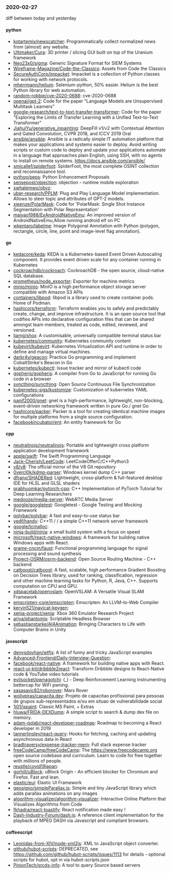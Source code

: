 ### 2020-02-27
diff between today and yesterday

#### python
* [kotartemiy/newscatcher](https://github.com/kotartemiy/newscatcher): Programmatically collect normalized news from (almost) any website.
* [Ultimaker/Cura](https://github.com/Ultimaker/Cura): 3D printer / slicing GUI built on top of the Uranium framework
* [Neo23x0/sigma](https://github.com/Neo23x0/sigma): Generic Signature Format for SIEM Systems
* [Wireframe-Magazine/Code-the-Classics](https://github.com/Wireframe-Magazine/Code-the-Classics): Assets from Code the Classics
* [SecureAuthCorp/impacket](https://github.com/SecureAuthCorp/impacket): Impacket is a collection of Python classes for working with network protocols.
* [mherrmann/helium](https://github.com/mherrmann/helium): Selenium-python, 50% easier. Helium is the best Python library for web automation.
* [random-robbie/cve-2020-0688](https://github.com/random-robbie/cve-2020-0688): cve-2020-0688
* [openai/gpt-2](https://github.com/openai/gpt-2): Code for the paper "Language Models are Unsupervised Multitask Learners"
* [google-research/text-to-text-transfer-transformer](https://github.com/google-research/text-to-text-transfer-transformer): Code for the paper "Exploring the Limits of Transfer Learning with a Unified Text-to-Text Transformer"
* [JiahuiYu/generative_inpainting](https://github.com/JiahuiYu/generative_inpainting): DeepFill v1/v2 with Contextual Attention and Gated Convolution, CVPR 2018, and ICCV 2019 Oral
* [ansible/ansible](https://github.com/ansible/ansible): Ansible is a radically simple IT automation platform that makes your applications and systems easier to deploy. Avoid writing scripts or custom code to deploy and update your applications  automate in a language that approaches plain English, using SSH, with no agents to install on remote systems. https://docs.ansible.com/ansible/
* [smicallef/spiderfoot](https://github.com/smicallef/spiderfoot): SpiderFoot, the most complete OSINT collection and reconnaissance tool.
* [python/peps](https://github.com/python/peps): Python Enhancement Proposals
* [sensepost/objection](https://github.com/sensepost/objection):  objection - runtime mobile exploration
* [swhalemwo/obvz](https://github.com/swhalemwo/obvz): 
* [uber-research/PPLM](https://github.com/uber-research/PPLM): Plug and Play Language Model implementation. Allows to steer topic and attributes of GPT-2 models.
* [xieenze/PolarMask](https://github.com/xieenze/PolarMask): Code for 'PolarMask: Single Shot Instance Segmentation with Polar Representation'
* [maiyao1988/ExAndroidNativeEmu](https://github.com/maiyao1988/ExAndroidNativeEmu): An improved version of AndroidNativeEmu,Allow running android elf on PC
* [wkentaro/labelme](https://github.com/wkentaro/labelme): Image Polygonal Annotation with Python (polygon, rectangle, circle, line, point and image-level flag annotation).

#### go
* [kedacore/keda](https://github.com/kedacore/keda): KEDA is a Kubernetes-based Event Driven Autoscaling component. It provides event driven scale for any container running in Kubernetes
* [cockroachdb/cockroach](https://github.com/cockroachdb/cockroach): CockroachDB - the open source, cloud-native SQL database.
* [prometheus/node_exporter](https://github.com/prometheus/node_exporter): Exporter for machine metrics
* [minio/minio](https://github.com/minio/minio): MinIO is a high performance object storage server compatible with Amazon S3 APIs
* [containers/libpod](https://github.com/containers/libpod): libpod is a library used to create container pods. Home of Podman.
* [hashicorp/terraform](https://github.com/hashicorp/terraform): Terraform enables you to safely and predictably create, change, and improve infrastructure. It is an open source tool that codifies APIs into declarative configuration files that can be shared amongst team members, treated as code, edited, reviewed, and versioned.
* [liamg/shox](https://github.com/liamg/shox):  A customisable, universally compatible terminal status bar
* [kubernetes/community](https://github.com/kubernetes/community): Kubernetes community content
* [kubevirt/kubevirt](https://github.com/kubevirt/kubevirt): Kubernetes Virtualization API and runtime in order to define and manage virtual machines.
* [darkr4y/geacon](https://github.com/darkr4y/geacon): Practice Go programming and implement CobaltStrike's Beacon in Go
* [kubernetes/kubectl](https://github.com/kubernetes/kubectl): Issue tracker and mirror of kubectl code
* [gopherjs/gopherjs](https://github.com/gopherjs/gopherjs): A compiler from Go to JavaScript for running Go code in a browser
* [syncthing/syncthing](https://github.com/syncthing/syncthing): Open Source Continuous File Synchronization
* [kubernetes-sigs/kustomize](https://github.com/kubernetes-sigs/kustomize): Customization of kubernetes YAML configurations
* [panjf2000/gnet](https://github.com/panjf2000/gnet): gnet is a high-performance, lightweight, non-blocking, event-driven networking framework written in pure Go./ gnet  Go 
* [hashicorp/packer](https://github.com/hashicorp/packer): Packer is a tool for creating identical machine images for multiple platforms from a single source configuration.
* [facebookincubator/ent](https://github.com/facebookincubator/ent): An entity framework for Go

#### cpp
* [neutralinojs/neutralinojs](https://github.com/neutralinojs/neutralinojs): Portable and lightweight cross platform application development framework
* [apple/swift](https://github.com/apple/swift): The Swift Programming Language
* [Jack-Cherish/LeetCode](https://github.com/Jack-Cherish/LeetCode): LeetCodeOfferC/C++Python3
* [v8/v8](https://github.com/v8/v8): The official mirror of the V8 Git repository
* [0vercl0k/kdmp-parser](https://github.com/0vercl0k/kdmp-parser): Windows kernel dump C++ parser
* [dfranx/SHADERed](https://github.com/dfranx/SHADERed): Lightweight, cross-platform & full-featured desktop IDE for HLSL and GLSL shaders
* [prabhuomkar/pytorch-cpp](https://github.com/prabhuomkar/pytorch-cpp): C++ Implementation of PyTorch Tutorial for Deep Learning Researchers
* [medooze/media-server](https://github.com/medooze/media-server): WebRTC Media Server
* [google/googletest](https://github.com/google/googletest): Googletest - Google Testing and Mocking Framework
* [polybar/polybar](https://github.com/polybar/polybar): A fast and easy-to-use status bar
* [yedf/handy](https://github.com/yedf/handy): C++11 /  / a simple C++11 network server framework
* [google/tcmalloc](https://github.com/google/tcmalloc): 
* [ninja-build/ninja](https://github.com/ninja-build/ninja): a small build system with a focus on speed
* [microsoft/react-native-windows](https://github.com/microsoft/react-native-windows): A framework for building native Windows apps with React.
* [grame-cncm/faust](https://github.com/grame-cncm/faust): Functional programming language for signal processing and sound synthesis
* [Project-OSRM/osrm-backend](https://github.com/Project-OSRM/osrm-backend): Open Source Routing Machine - C++ backend
* [catboost/catboost](https://github.com/catboost/catboost): A fast, scalable, high performance Gradient Boosting on Decision Trees library, used for ranking, classification, regression and other machine learning tasks for Python, R, Java, C++. Supports computation on CPU and GPU.
* [xdspacelab/openvslam](https://github.com/xdspacelab/openvslam): OpenVSLAM: A Versatile Visual SLAM Framework
* [emscripten-core/emscripten](https://github.com/emscripten-core/emscripten): Emscripten: An LLVM-to-Web Compiler
* [kervin521/navicat-keygen](https://github.com/kervin521/navicat-keygen): 
* [xenia-project/xenia](https://github.com/xenia-project/xenia): Xbox 360 Emulator Research Project
* [ariya/phantomjs](https://github.com/ariya/phantomjs): Scriptable Headless Browser
* [sebastianstarke/AI4Animation](https://github.com/sebastianstarke/AI4Animation): Bringing Characters to Life with Computer Brains in Unity

#### javascript
* [denysdovhan/wtfjs](https://github.com/denysdovhan/wtfjs): A list of funny and tricky JavaScript examples
* [Advanced-Frontend/Daily-Interview-Question](https://github.com/Advanced-Frontend/Daily-Interview-Question): 
* [facebook/react-native](https://github.com/facebook/react-native): A framework for building native apps with React.
* [react-ui-kit/dribbble2react](https://github.com/react-ui-kit/dribbble2react): Transform Dribbble designs to React-Native code & YouTube video tutorials
* [evilsocket/pwnagotchi](https://github.com/evilsocket/pwnagotchi): (_) - Deep Reinforcement Learning instrumenting bettercap for WiFi pwning.
* [sasasavic82/roborover](https://github.com/sasasavic82/roborover): Mars Rover
* [woliveiras/capacita.dev](https://github.com/woliveiras/capacita.dev): Projeto de capacitao profissional para pessoas de grupos sub-representados e/ou em situao de vulnerabilidade social
* [1j01/jspaint](https://github.com/1j01/jspaint):  Classic MS Paint,  + Extras
* [hluwa/FRIDA-DEXDump](https://github.com/hluwa/FRIDA-DEXDump): A simple script to search & dump dex file on memory.
* [adam-golab/react-developer-roadmap](https://github.com/adam-golab/react-developer-roadmap): Roadmap to becoming a React developer in 2019
* [tannerlinsley/react-query](https://github.com/tannerlinsley/react-query):  Hooks for fetching, caching and updating asynchronous data in React
* [bradtraversy/expense-tracker-mern](https://github.com/bradtraversy/expense-tracker-mern): Full stack expense tracker
* [freeCodeCamp/freeCodeCamp](https://github.com/freeCodeCamp/freeCodeCamp): The https://www.freecodecamp.org open source codebase and curriculum. Learn to code for free together with millions of people.
* [reustle/covid19japan](https://github.com/reustle/covid19japan): 
* [gorhill/uBlock](https://github.com/gorhill/uBlock): uBlock Origin - An efficient blocker for Chromium and Firefox. Fast and lean.
* [elastic/eui](https://github.com/elastic/eui): Elastic UI Framework 
* [geosigno/simpleParallax.js](https://github.com/geosigno/simpleParallax.js): Simple and tiny JavaScript library which adds parallax animations on any images
* [algorithm-visualizer/algorithm-visualizer](https://github.com/algorithm-visualizer/algorithm-visualizer): Interactive Online Platform that Visualizes Algorithms from Code
* [fkhadra/react-toastify](https://github.com/fkhadra/react-toastify): React notification made easy  !
* [Dash-Industry-Forum/dash.js](https://github.com/Dash-Industry-Forum/dash.js): A reference client implementation for the playback of MPEG DASH via Javascript and compliant browsers.

#### coffeescript
* [Leonidas-from-XIV/node-xml2js](https://github.com/Leonidas-from-XIV/node-xml2js): XML to JavaScript object converter.
* [github/hubot-scripts](https://github.com/github/hubot-scripts): DEPRECATED, see https://github.com/github/hubot-scripts/issues/1113 for details - optional scripts for hubot, opt in via hubot-scripts.json
* [PinionTech/srcds-info](https://github.com/PinionTech/srcds-info): A tool to query Source based servers
